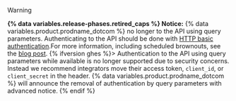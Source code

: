 > [!WARNING]
> **{% data variables.release-phases.retired_caps %} Notice:** {% data variables.product.prodname_dotcom %} no longer to the API using query parameters. Authenticating to the API should be done with [HTTP basic authentication](/rest/overview/authenticating-to-the-rest-api#using-basic-authentication).For more information, including scheduled brownouts, see the [blog post](https://developer.github.com/changes/2020-02-10-deprecating-auth-through-query-param/).
{% ifversion ghes %}>
> Authentication to the API using query parameters while available is no longer supported due to security concerns. Instead we recommend integrators move their access token, `client_id`, or `client_secret` in the header. {% data variables.product.prodname_dotcom %} will announce the removal of authentication by query parameters with advanced notice. {% endif %}
